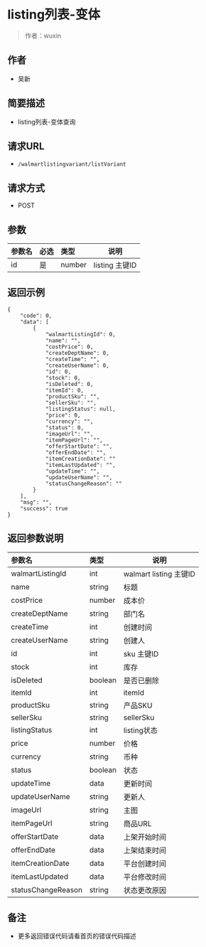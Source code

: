 # listing列表-变体

> 作者：wuxin

## 作者
- 吴新

    
## 简要描述

- listing列表-变体查询

## 请求URL
- `/walmartlistingvariant/listVariant`
  
## 请求方式
- POST 

## 参数

|参数名|必选|类型|说明|
|:----    |:---|:----- |-----   |
|id |是  | number |listing 主键ID   |

## 返回示例 

``` 
{
	"code": 0,
	"data": [
		{
			"walmartListingId": 0,
			"name": "",
			"costPrice": 0,
			"createDeptName": 0,
			"createTime": "",
			"createUserName": 0,
			"id": 0,
			"stock": 0,
			"isDeleted": 0,
			"itemId": 0,
			"productSku": "",
			"sellerSku": "",
			"listingStatus": null,
			"price": 0,
			"currency": "",
			"status": 0,
			"imageUrl": "",
			"itemPageUrl": "",
			"offerStartDate": "",
			"offerEndDate": "",
			"itemCreationDate": ""
			"itemLastUpdated": "",
			"updateTime": "",
			"updateUserName": "",
			"statusChangeReason": ""
		}
	],
	"msg": "",
	"success": true
}
```

## 返回参数说明 

|参数名|类型|说明|
|:-----  |:-----|-----                           |
|walmartListingId |int   | walmart listing 主键ID  |
|name | string | 标题 |
|costPrice | number   | 成本价  |
|createDeptName |string   | 部门名 |
|createTime |int   | 创建时间  |
|createUserName | string   | 创建人  |
|id |int   | sku 主键ID  |
|stock |int   | 库存  |
|isDeleted | boolean   | 是否已删除  |
|itemId |int   | itemId  |
|productSku | string   | 产品SKU  |
|sellerSku | string   | sellerSku  |
|listingStatus| int | listing状态|
|price | number   | 价格  |
|currency | string   | 币种  |
|status | boolean   | 状态  |
|updateTime | data   | 更新时间  |
|updateUserName | string   | 更新人  |
|imageUrl | string   | 主图  |
|itemPageUrl | string   | 商品URL  |
|offerStartDate | data   | 上架开始时间  |
|offerEndDate | data   | 上架结束时间  |
|itemCreationDate | data   | 平台创建时间  |
|itemLastUpdated | data   | 平台修改时间  |
|statusChangeReason|string| 状态更改原因|


## 备注 

- 更多返回错误代码请看首页的错误代码描述